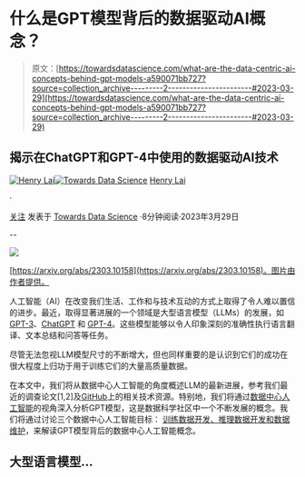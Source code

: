 # 什么是GPT模型背后的数据驱动AI概念？

> 原文：[https://towardsdatascience.com/what-are-the-data-centric-ai-concepts-behind-gpt-models-a590071bb727?source=collection_archive---------2-----------------------#2023-03-29](https://towardsdatascience.com/what-are-the-data-centric-ai-concepts-behind-gpt-models-a590071bb727?source=collection_archive---------2-----------------------#2023-03-29)

## 揭示在ChatGPT和GPT-4中使用的数据驱动AI技术

[](https://medium.com/@a0987284901?source=post_page-----a590071bb727--------------------------------)[![Henry Lai](../Images/eaa1b4eb6f6cebc131f4cf0cfdd4cda7.png)](https://medium.com/@a0987284901?source=post_page-----a590071bb727--------------------------------)[](https://towardsdatascience.com/?source=post_page-----a590071bb727--------------------------------)[![Towards Data Science](../Images/a6ff2676ffcc0c7aad8aaf1d79379785.png)](https://towardsdatascience.com/?source=post_page-----a590071bb727--------------------------------) [Henry Lai](https://medium.com/@a0987284901?source=post_page-----a590071bb727--------------------------------)

·

[关注](https://medium.com/m/signin?actionUrl=https%3A%2F%2Fmedium.com%2F_%2Fsubscribe%2Fuser%2Fd5548707b59&operation=register&redirect=https%3A%2F%2Ftowardsdatascience.com%2Fwhat-are-the-data-centric-ai-concepts-behind-gpt-models-a590071bb727&user=Henry+Lai&userId=d5548707b59&source=post_page-d5548707b59----a590071bb727---------------------post_header-----------) 发表于 [Towards Data Science](https://towardsdatascience.com/?source=post_page-----a590071bb727--------------------------------) ·8分钟阅读·2023年3月29日[](https://medium.com/m/signin?actionUrl=https%3A%2F%2Fmedium.com%2F_%2Fvote%2Ftowards-data-science%2Fa590071bb727&operation=register&redirect=https%3A%2F%2Ftowardsdatascience.com%2Fwhat-are-the-data-centric-ai-concepts-behind-gpt-models-a590071bb727&user=Henry+Lai&userId=d5548707b59&source=-----a590071bb727---------------------clap_footer-----------)

--

[](https://medium.com/m/signin?actionUrl=https%3A%2F%2Fmedium.com%2F_%2Fbookmark%2Fp%2Fa590071bb727&operation=register&redirect=https%3A%2F%2Ftowardsdatascience.com%2Fwhat-are-the-data-centric-ai-concepts-behind-gpt-models-a590071bb727&source=-----a590071bb727---------------------bookmark_footer-----------)![](../Images/fa65e6643cb2712bc70bc825d8ba03a3.png)

[https://arxiv.org/abs/2303.10158](https://arxiv.org/abs/2303.10158)。图片由作者提供。

人工智能（AI）在改变我们生活、工作和与技术互动的方式上取得了令人难以置信的进步。最近，取得显著进展的一个领域是大型语言模型（LLMs）的发展，如 [GPT-3](https://arxiv.org/abs/2005.14165)、[ChatGPT](https://openai.com/blog/chatgpt) 和 [GPT-4](https://cdn.openai.com/papers/gpt-4.pdf)。这些模型能够以令人印象深刻的准确性执行语言翻译、文本总结和问答等任务。

尽管无法忽视LLM模型尺寸的不断增大，但也同样重要的是认识到它们的成功在很大程度上归功于用于训练它们的大量高质量数据。

在本文中，我们将从数据中心人工智能的角度概述LLM的最新进展，参考我们最近的调查论文[1,2]及[GitHub](https://github.com/daochenzha/data-centric-AI)上的相关技术资源。特别地，我们将通过[数据中心人工智能](https://github.com/daochenzha/data-centric-AI)的视角深入分析GPT模型，这是数据科学社区中一个不断发展的概念。我们将通过讨论三个数据中心人工智能目标： [训练数据开发、推理数据开发和数据维护](https://arxiv.org/abs/2303.10158)，来解读GPT模型背后的数据中心人工智能概念。

## 大型语言模型…
